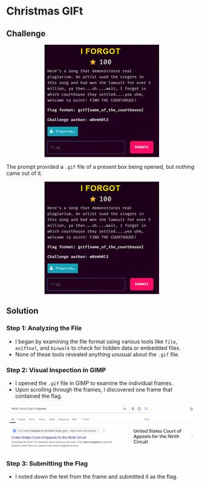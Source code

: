 # Christmas GIFt

## Challenge

<p align= "center">
  <img src = "https://github.com/batricha/CTF-Writeups/blob/main/GCTF2024/Misc/I%20Forgot/forgot1.png" alt="Challenge Image">
</p>


The prompt provided a `.gif` file of a present box being opened, but nothing came out of it.

<p align= "center">
  <img src = "https://github.com/batricha/CTF-Writeups/blob/main/GCTF2024/Misc/I%20Forgot/forgot1.png" alt="Challenge Image">
</p>

## Solution

### Step 1: Analyzing the File
- I began by examining the file format using various tools like `file`, `exiftool`, and `binwalk` to check for hidden data or embedded files.
- None of these tools revealed anything unusual about the `.gif` file.

### Step 2: Visual Inspection in GIMP
- I opened the `.gif` file in GIMP to examine the individual frames.
- Upon scrolling through the frames, I discovered one frame that contained the flag.

<p align= "center">
  <img src = "https://github.com/batricha/CTF-Writeups/blob/main/GCTF2024/Misc/I%20Forgot/forgot2.png" alt="Flag Image">
</p>

### Step 3: Submitting the Flag
- I noted down the text from the frame and submitted it as the flag.

